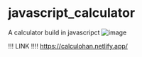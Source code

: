 # javascript_calculator
A calculator build in javascripct
![image](https://user-images.githubusercontent.com/39509376/235427772-4144b11c-a716-4c43-9150-42f8bae8100c.png)

!!!  LINK  !!!!
https://calculohan.netlify.app/
